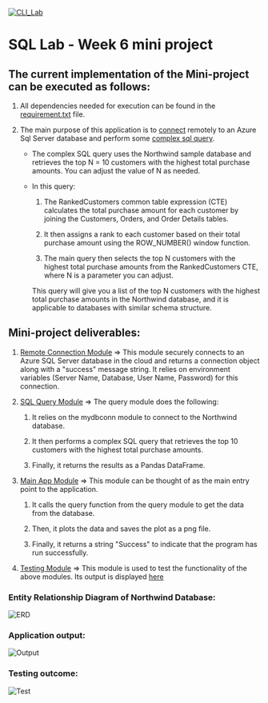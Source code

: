 [![CLI_Lab](https://github.com/nogibjj/oo46_Mini_Proj_W6/actions/workflows/cicd.yml/badge.svg)][def]

# SQL Lab - Week 6 mini project

## The current implementation of the Mini-project can be executed as follows:

1. All dependencies needed for execution can be found in the [requirement.txt](https://github.com/nogibjj/oo46_Mini_Proj_W6/blob/main/requirements.txt) file.

2. The main purpose of this application is to [connect](https://github.com/nogibjj/oo46_Mini_Proj_W6/blob/main/mylib/mydbconn.py) remotely to an Azure Sql Server database and perform some [complex sql query](https://github.com/nogibjj/oo46_Mini_Proj_W6/blob/main/mylib/query.py).

   - The complex SQL query uses the Northwind sample database and retrieves the top N = 10 customers with the highest total purchase amounts. You can adjust the value of N as needed.
   - In this query:

     1. The RankedCustomers common table expression (CTE) calculates the total purchase amount for each customer by joining the Customers, Orders, and Order Details tables.

     2. It then assigns a rank to each customer based on their total purchase amount using the ROW_NUMBER() window function.

     3. The main query then selects the top N customers with the highest total purchase amounts from the RankedCustomers CTE, where N is a parameter you can adjust.

     This query will give you a list of the top N customers with the highest total purchase amounts in the Northwind database, and it is applicable to databases with similar schema structure.

## Mini-project deliverables:

1. [Remote Connection Module](https://github.com/nogibjj/oo46_Mini_Proj_W6/blob/main/mylib/mydbconn.py) => This module securely connects to an Azure SQL Server database in the cloud and returns a connection object along with a "success" message string. It relies on environment variables (Server Name, Database, User Name, Password) for this connection.

2. [SQL Query Module](https://github.com/nogibjj/oo46_Mini_Proj_W6/blob/main/mylib/query.py) => The query module does the following:

   1. It relies on the mydbconn module to connect to the Northwind
      database.

   2. It then performs a complex SQL query that retrieves
      the top 10 customers with the highest total purchase amounts.

   3. Finally, it returns the results as a Pandas DataFrame.

3. [Main App Module](https://github.com/nogibjj/oo46_Mini_Proj_W6/blob/main/main.py) => This module can be thought of as the main entry point to the application.

   1. It calls the query function from the query module to get the data from the database.

   2. Then, it plots the data and saves the plot as a png file.

   3. Finally, it returns a string "Success" to indicate that the program has run successfully.

4. [Testing Module](https://github.com/nogibjj/oo46_Mini_Proj_W6/blob/main/test_main.py) => This module is used to test the functionality of the above modules. Its output is displayed [here](https://github.com/nogibjj/oo46_Mini_Proj_W6/blob/main/test.png)

### Entity Relationship Diagram of Northwind Database:

![ERD](erd.png)

### Application output:

![Output](top.png)

### Testing outcome:

![Test](test.png)

[def]: https://github.com/nogibjj/oo46_Mini_Proj_W6/actions/workflows/cicd.yml
